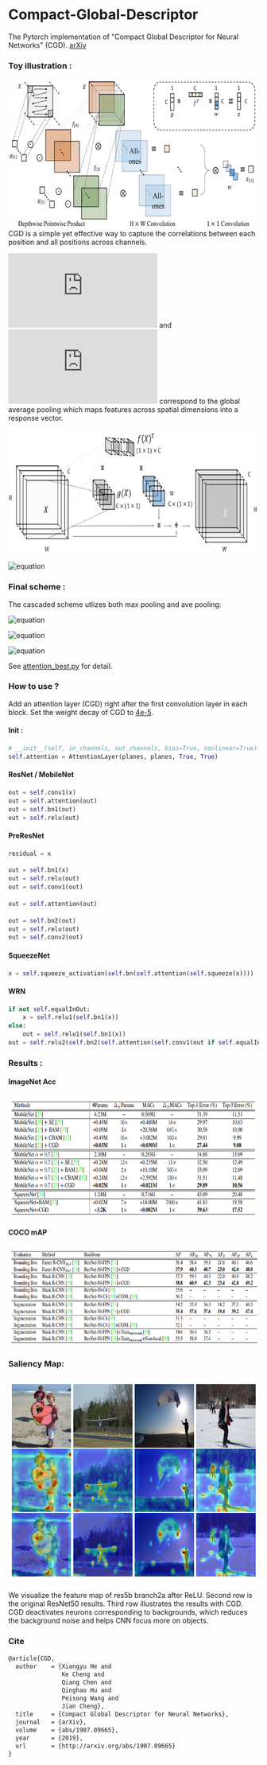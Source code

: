 # Compact-Global-Descriptor
The Pytorch implementation of "Compact Global Descriptor for Neural Networks" (CGD). [arXiv](https://arxiv.org/abs/1907.09665)

### Toy illustration :
<img src="./img/CGD.png" width="640" height="300" />
CGD is a simple yet effective way to capture the correlations between each position and all positions across channels. 

![equation](http://latex.codecogs.com/gif.latex?f) 
and 
![equation](http://latex.codecogs.com/gif.latex?g) 
correspond to the global average pooling which maps features across spatial dimensions into a response vector.

<img src="./img/CGD2.png" width="600" height="250" />

![equation](http://latex.codecogs.com/gif.latex?\text{CGD}(X)&=X(1+\text{Tanh}(\text{pool}_{ave}(X)\text{pool}_{ave}(X)^Tw))) 

### Final scheme :
The cascaded scheme utlizes both max pooling and ave pooling:

![equation](http://latex.codecogs.com/gif.latex?\psi(X)&=\text{Tanh}(\text{Softmax}(\text{pool}_{ave}(X))\text{pool}_{ave}(X)^Tw))

![equation](http://latex.codecogs.com/gif.latex?\phi(X)&=\text{Tanh}(\text{Softmax}(\text{pool}_{ave}(X))\text{pool}_{max}(X)^Tw'))

![equation](http://latex.codecogs.com/gif.latex?\text{CGD}(X)&=X(1+\text{Tanh}(\psi(X)\phi(X)^Tw''))) 

See [attention_best.py](https://github.com/HolmesShuan/Compact-Global-Descriptor/blob/master/attention_best.py) for detail.

### How to use ?
Add an attention layer (CGD) right after the first convolution layer in each block. Set the weight decay of CGD to [4e-5](https://github.com/HolmesShuan/Compact-Global-Descriptor/blob/cb19677522c1c3f3105cac6229ecdc6d432ffb11/classification/imagenet.py#L223).
#### Init :
```python
# __init__(self, in_channels, out_channels, bias=True, nonlinear=True):
self.attention = AttentionLayer(planes, planes, True, True)
```
#### ResNet / MobileNet
```python
out = self.conv1(x)
out = self.attention(out)
out = self.bn1(out)
out = self.relu(out)
```
#### PreResNet
```python
residual = x

out = self.bn1(x)
out = self.relu(out)
out = self.conv1(out)

out = self.attention(out)

out = self.bn2(out)
out = self.relu(out)
out = self.conv2(out)
```
#### SqueezeNet
```python
x = self.squeeze_activation(self.bn(self.attention(self.squeeze(x))))
```
#### WRN
```python
if not self.equalInOut:
    x = self.relu1(self.bn1(x))
else:
    out = self.relu1(self.bn1(x))
out = self.relu2(self.bn2(self.attention(self.conv1(out if self.equalInOut else x))))
```

### Results :
#### ImageNet Acc
<img src="./img/imagenet.png" width="700" height="244" />

#### COCO mAP

<img src="./img/coco.png" width="700" height="202" />

### Saliency Map:

<img src="./img/heatmap.png" width="733" height="413" />

We visualize the feature map of res5b branch2a after ReLU. Second row is the original ResNet50 results.
Third row illustrates the results with CGD. CGD deactivates neurons corresponding to backgrounds, which reduces the background noise and helps CNN focus more on objects.

### Cite
```
@article{CGD,
  author    = {Xiangyu He and 
               Ke Cheng and 
               Qiang Chen and
               Qinghao Hu and
               Peisong Wang and
               Jian Cheng},
  title     = {Compact Global Descriptor for Neural Networks},
  journal   = {arXiv},
  volume    = {abs/1907.09665},
  year      = {2019},
  url       = {http://arxiv.org/abs/1907.09665}
}
```
